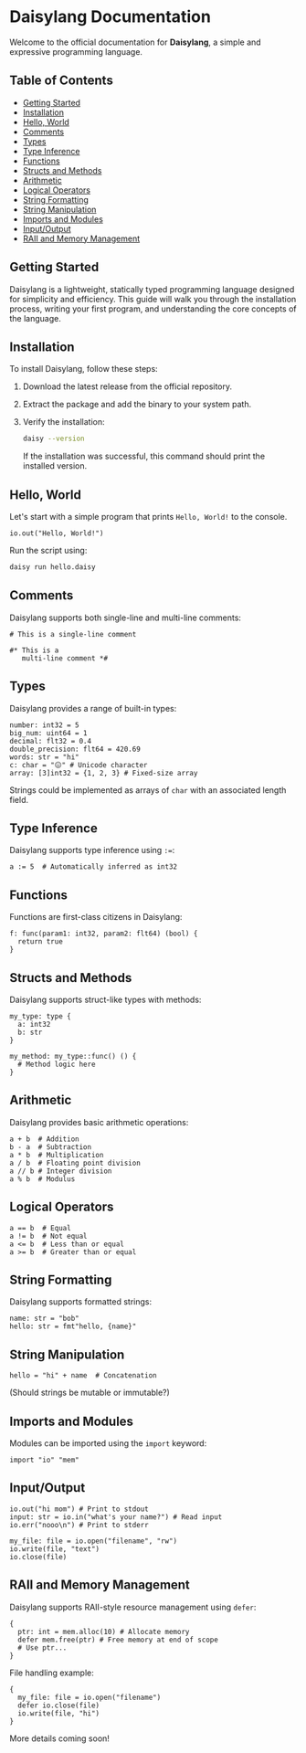 # Daisylang Documentation

Welcome to the official documentation for **Daisylang**, a simple and expressive programming language.

## Table of Contents

- [Getting Started](#getting-started)
- [Installation](#installation)
- [Hello, World](#hello-world)
- [Comments](#comments)
- [Types](#types)
- [Type Inference](#type-inference)
- [Functions](#functions)
- [Structs and Methods](#structs-and-methods)
- [Arithmetic](#arithmetic)
- [Logical Operators](#logical-operators)
- [String Formatting](#string-formatting)
- [String Manipulation](#string-manipulation)
- [Imports and Modules](#imports-and-modules)
- [Input/Output](#inputoutput)
- [RAII and Memory Management](#raii-and-memory-management)

## Getting Started

Daisylang is a lightweight, statically typed programming language designed for simplicity and efficiency. This guide will walk you through the installation process, writing your first program, and understanding the core concepts of the language.

## Installation

To install Daisylang, follow these steps:

1. Download the latest release from the official repository.
2. Extract the package and add the binary to your system path.
3. Verify the installation:

   ```sh
   daisy --version
   ```

   If the installation was successful, this command should print the installed version.

## Hello, World

Let's start with a simple program that prints `Hello, World!` to the console.

```daisy
io.out("Hello, World!")
```

Run the script using:

```sh
daisy run hello.daisy
```

## Comments

Daisylang supports both single-line and multi-line comments:

```daisy
# This is a single-line comment

#* This is a 
   multi-line comment *#
```

## Types

Daisylang provides a range of built-in types:

```daisy
number: int32 = 5
big_num: uint64 = 1
decimal: flt32 = 0.4
double_precision: flt64 = 420.69
words: str = "hi"
c: char = "😖" # Unicode character
array: [3]int32 = {1, 2, 3} # Fixed-size array
```

Strings could be implemented as arrays of `char` with an associated length field.

## Type Inference

Daisylang supports type inference using `:=`:

```daisy
a := 5  # Automatically inferred as int32
```

## Functions

Functions are first-class citizens in Daisylang:

```daisy
f: func(param1: int32, param2: flt64) (bool) {
  return true
}
```

## Structs and Methods

Daisylang supports struct-like types with methods:

```daisy
my_type: type {
  a: int32
  b: str
}

my_method: my_type::func() () {
  # Method logic here
}
```

## Arithmetic

Daisylang provides basic arithmetic operations:

```daisy
a + b  # Addition
b - a  # Subtraction
a * b  # Multiplication
a / b  # Floating point division
a // b # Integer division
a % b  # Modulus
```

## Logical Operators

```daisy
a == b  # Equal
a != b  # Not equal
a <= b  # Less than or equal
a >= b  # Greater than or equal
```

## String Formatting

Daisylang supports formatted strings:

```daisy
name: str = "bob"
hello: str = fmt"hello, {name}"
```

## String Manipulation

```daisy
hello = "hi" + name  # Concatenation
```

(Should strings be mutable or immutable?)

## Imports and Modules

Modules can be imported using the `import` keyword:

```daisy
import "io" "mem"
```

## Input/Output

```daisy
io.out("hi mom") # Print to stdout
input: str = io.in("what's your name?") # Read input
io.err("nooo\n") # Print to stderr

my_file: file = io.open("filename", "rw")
io.write(file, "text")
io.close(file)
```

## RAII and Memory Management

Daisylang supports RAII-style resource management using `defer`:

```daisy
{
  ptr: int = mem.alloc(10) # Allocate memory
  defer mem.free(ptr) # Free memory at end of scope
  # Use ptr...
}
```

File handling example:

```daisy
{
  my_file: file = io.open("filename")
  defer io.close(file)
  io.write(file, "hi")
}
```

More details coming soon!
